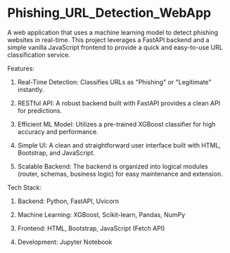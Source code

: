 # Phishing_URL_Detection_WebApp
A web application that uses a machine learning model to detect phishing websites in real-time. This project leverages a FastAPI backend and a simple vanilla JavaScript frontend to provide a quick and easy-to-use URL classification service.


Features:

1) Real-Time Detection: Classifies URLs as "Phishing" or "Legitimate" instantly.

2) RESTful API: A robust backend built with FastAPI provides a clean API for predictions.

3) Efficient ML Model: Utilizes a pre-trained XGBoost classifier for high accuracy and performance.

4) Simple UI: A clean and straightforward user interface built with HTML, Bootstrap, and JavaScript.

5) Scalable Backend: The backend is organized into logical modules (router, schemas, business logic) for easy maintenance and extension.


Tech Stack:

1) Backend: Python, FastAPI, Uvicorn

2) Machine Learning: XGBoost, Scikit-learn, Pandas, NumPy

3) Frontend: HTML, Bootstrap, JavaScript (Fetch API)

4) Development: Jupyter Notebook

